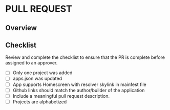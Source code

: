 # PULL REQUEST

## Overview

## Checklist

Review and complete the checklist to ensure that the PR is complete before assigned to an approver.

- [ ] Only one project was added
- [ ] apps.json was updated
- [ ] App supports Homescreen with resolver skylink in mainfest file
- [ ] Github links should match the author/builder of the application
- [ ] Include a meaningful pull request description.
- [ ] Projects are alphabetized
